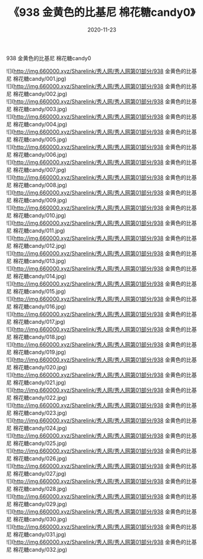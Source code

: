 ﻿---
layout: post
title:  《938 金黄色的比基尼 棉花糖candy0》
date:   2020-11-23
img: http://img.660000.xyz/Sharelink/秀人网/秀人网第01部分/938 金黄色的比基尼 棉花糖candy0/000.jpg
categories: [美女, 清纯, 唯美]
---

938 金黄色的比基尼 棉花糖candy0

  ![](http://img.660000.xyz/Sharelink/秀人网/秀人网第01部分/938 金黄色的比基尼 棉花糖candy/001.jpg) <br> ![](http://img.660000.xyz/Sharelink/秀人网/秀人网第01部分/938 金黄色的比基尼 棉花糖candy/002.jpg) <br> ![](http://img.660000.xyz/Sharelink/秀人网/秀人网第01部分/938 金黄色的比基尼 棉花糖candy/003.jpg) <br> ![](http://img.660000.xyz/Sharelink/秀人网/秀人网第01部分/938 金黄色的比基尼 棉花糖candy/004.jpg) <br> ![](http://img.660000.xyz/Sharelink/秀人网/秀人网第01部分/938 金黄色的比基尼 棉花糖candy/005.jpg) <br> ![](http://img.660000.xyz/Sharelink/秀人网/秀人网第01部分/938 金黄色的比基尼 棉花糖candy/006.jpg) <br> ![](http://img.660000.xyz/Sharelink/秀人网/秀人网第01部分/938 金黄色的比基尼 棉花糖candy/007.jpg) <br> ![](http://img.660000.xyz/Sharelink/秀人网/秀人网第01部分/938 金黄色的比基尼 棉花糖candy/008.jpg) <br> ![](http://img.660000.xyz/Sharelink/秀人网/秀人网第01部分/938 金黄色的比基尼 棉花糖candy/009.jpg) <br> ![](http://img.660000.xyz/Sharelink/秀人网/秀人网第01部分/938 金黄色的比基尼 棉花糖candy/010.jpg) <br> ![](http://img.660000.xyz/Sharelink/秀人网/秀人网第01部分/938 金黄色的比基尼 棉花糖candy/011.jpg) <br> ![](http://img.660000.xyz/Sharelink/秀人网/秀人网第01部分/938 金黄色的比基尼 棉花糖candy/012.jpg) <br> ![](http://img.660000.xyz/Sharelink/秀人网/秀人网第01部分/938 金黄色的比基尼 棉花糖candy/013.jpg) <br> ![](http://img.660000.xyz/Sharelink/秀人网/秀人网第01部分/938 金黄色的比基尼 棉花糖candy/014.jpg) <br> ![](http://img.660000.xyz/Sharelink/秀人网/秀人网第01部分/938 金黄色的比基尼 棉花糖candy/015.jpg) <br> ![](http://img.660000.xyz/Sharelink/秀人网/秀人网第01部分/938 金黄色的比基尼 棉花糖candy/016.jpg) <br> ![](http://img.660000.xyz/Sharelink/秀人网/秀人网第01部分/938 金黄色的比基尼 棉花糖candy/017.jpg) <br> ![](http://img.660000.xyz/Sharelink/秀人网/秀人网第01部分/938 金黄色的比基尼 棉花糖candy/018.jpg) <br> ![](http://img.660000.xyz/Sharelink/秀人网/秀人网第01部分/938 金黄色的比基尼 棉花糖candy/019.jpg) <br> ![](http://img.660000.xyz/Sharelink/秀人网/秀人网第01部分/938 金黄色的比基尼 棉花糖candy/020.jpg) <br> ![](http://img.660000.xyz/Sharelink/秀人网/秀人网第01部分/938 金黄色的比基尼 棉花糖candy/021.jpg) <br> ![](http://img.660000.xyz/Sharelink/秀人网/秀人网第01部分/938 金黄色的比基尼 棉花糖candy/022.jpg) <br> ![](http://img.660000.xyz/Sharelink/秀人网/秀人网第01部分/938 金黄色的比基尼 棉花糖candy/023.jpg) <br> ![](http://img.660000.xyz/Sharelink/秀人网/秀人网第01部分/938 金黄色的比基尼 棉花糖candy/024.jpg) <br> ![](http://img.660000.xyz/Sharelink/秀人网/秀人网第01部分/938 金黄色的比基尼 棉花糖candy/025.jpg) <br> ![](http://img.660000.xyz/Sharelink/秀人网/秀人网第01部分/938 金黄色的比基尼 棉花糖candy/026.jpg) <br> ![](http://img.660000.xyz/Sharelink/秀人网/秀人网第01部分/938 金黄色的比基尼 棉花糖candy/027.jpg) <br> ![](http://img.660000.xyz/Sharelink/秀人网/秀人网第01部分/938 金黄色的比基尼 棉花糖candy/028.jpg) <br> ![](http://img.660000.xyz/Sharelink/秀人网/秀人网第01部分/938 金黄色的比基尼 棉花糖candy/029.jpg) <br> ![](http://img.660000.xyz/Sharelink/秀人网/秀人网第01部分/938 金黄色的比基尼 棉花糖candy/030.jpg) <br> ![](http://img.660000.xyz/Sharelink/秀人网/秀人网第01部分/938 金黄色的比基尼 棉花糖candy/031.jpg) <br> ![](http://img.660000.xyz/Sharelink/秀人网/秀人网第01部分/938 金黄色的比基尼 棉花糖candy/032.jpg) <br>